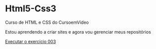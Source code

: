 # Html5-Css3
 Curso de HTML e CSS do CursoemVídeo

 Estou aprendendo a criar sites e agora vou gerenciar meus repositórios

<a href="https://lincolnsoares18.github.io/Html5-Css3/Exercícios/ex003/index.html"> Executar o exercício 003</a>